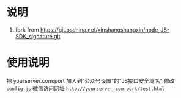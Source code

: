 # 说明
1. fork from https://git.oschina.net/xinshangshangxin/node_JS-SDK_signature.git

# 使用说明
 把 yourserver.com:port 加入到“公众号设置”的“JS接口安全域名”
 修改 `config.js`
 微信访问网址  `http://yourserver.com:port/test.html`
